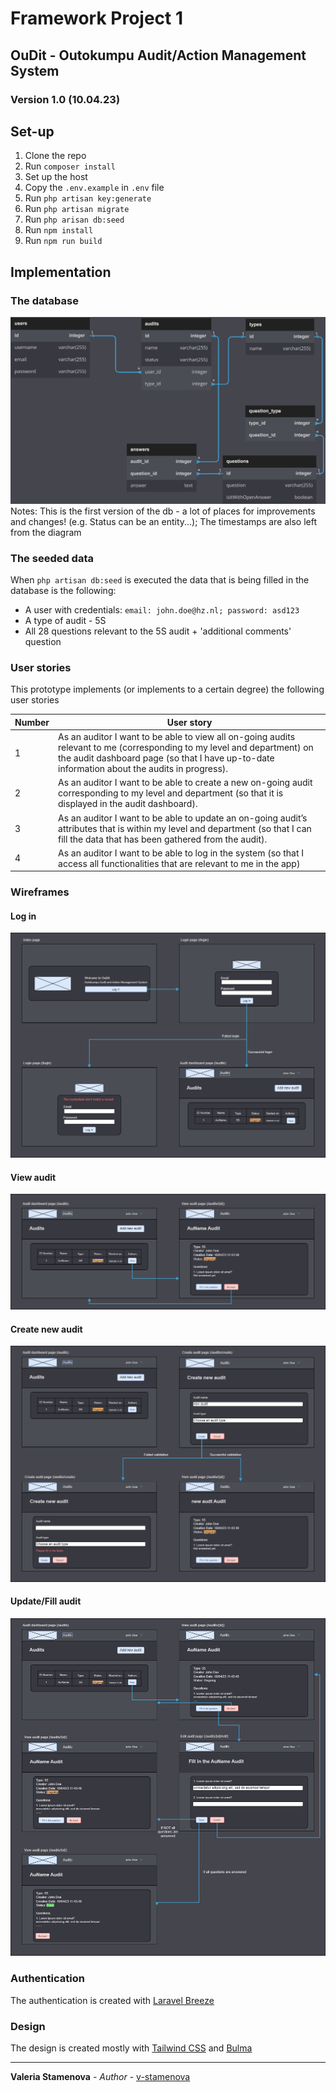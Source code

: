 # Framework Project 1
## OuDit - Outokumpu Audit/Action Management System
### Version 1.0 (10.04.23)

## Set-up
1) Clone the repo
2) Run `composer install`
3) Set up the host
4) Copy the `.env.example` in `.env` file
5) Run `php artisan key:generate`
6) Run `php artisan migrate`
7) Run `php arisan db:seed`
8) Run `npm install`
9) Run `npm run build`

## Implementation

### The database
![The database diagram](docs/db.png)
Notes: This is the first version of the db - a lot of places for improvements and changes! (e.g. Status can be an entity...); The timestamps are also left from the diagram

### The seeded data
When `php artisan db:seed` is executed the data that is being filled in the database is the following:
* A user with credentials: `email: john.doe@hz.nl; password: asd123`
* A type of audit - 5S
* All 28 questions relevant to the 5S audit + 'additional comments' question

### User stories
This prototype implements (or implements to a certain degree) the following user stories

| Number | User story                                                                                                                                                                                                              |
|--------|-------------------------------------------------------------------------------------------------------------------------------------------------------------------------------------------------------------------------|
| 1      | As an auditor I want to be able to view all on-going audits relevant to me (corresponding to my level and department) on the audit dashboard page (so that I have up-to-date information about the audits in progress). |
| 2      | As an auditor I want to be able to create a new on-going audit corresponding to my level and department (so that it is displayed in the audit dashboard).                                                               |
| 3      | As an auditor I want to be able to update an on-going audit’s attributes that is within my level and department (so that I can fill the data that has been gathered from the audit).                                    |
| 4      | As an auditor I want to be able to log in the system (so that I access all functionalities that are relevant to me in the app)                                                                                          |

### Wireframes
#### Log in
![The log in scenario](docs/login.png)

#### View audit
![View audit scenario](docs/show.png)

#### Create new audit
![Create audit scenario](docs/create.png)

#### Update/Fill audit
![Fill audit scenario](docs/update.png)

### Authentication
The authentication is created with [Laravel Breeze](https://github.com/laravel/breeze)

### Design
The design is created mostly with [Tailwind CSS](https://tailwindcss.com) and [Bulma](https://bulma.io)

---

**Valeria Stamenova** - *Author* - [v-stamenova](https://github.com/v-stamenova)
